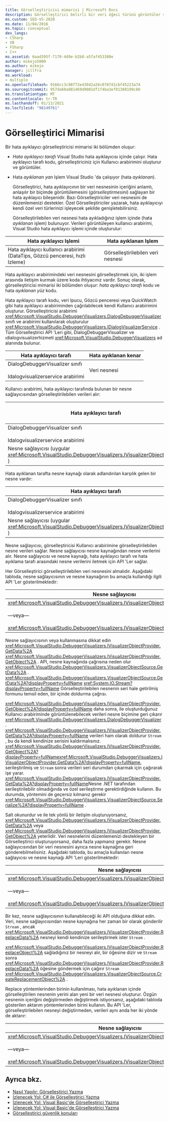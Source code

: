 ```yaml
---
title: Görselleştiricisi mimarisi | Microsoft Docs
description: Görselleştirici belirli bir veri öğesi türünü görüntüler ve ayrıca düzenlenmesine izin verebilir. Görselleştirici mimarisi hakkında bilgi edinin.
ms.custom: SEO-VS-2020
ms.date: 11/04/2016
ms.topic: conceptual
dev_langs:
- CSharp
- VB
- FSharp
- C++
ms.assetid: 6aad395f-7170-4d9e-b2b8-a5faf453380e
author: mikejo5000
ms.author: mikejo
manager: jillfra
ms.workload:
- multiple
ms.openlocfilehash: 9166cc3c98f72e43042a26c0787d1cbf45223a74
ms.sourcegitcommit: 957da60a881469d9001df1f4ba3ef01388109c86
ms.translationtype: MT
ms.contentlocale: tr-TR
ms.lasthandoff: 01/13/2021
ms.locfileid: "98149761"
---
```

# <a name="visualizer-architecture"></a>Görselleştirici Mimarisi
Bir hata ayıklayıcı görselleştiricisi mimarisi iki bölümden oluşur:

- *Hata ayıklayıcı tarafı* Visual Studio hata ayıklayıcısı içinde çalışır. Hata ayıklayıcı tarafı kodu, görselleştiriciniz için Kullanıcı arabirimini oluşturur ve görüntüler.

- Hata *ayıklanan yan* Işlem Visual Studio 'da çalışıyor (hata *ayıklanan*).

  Görselleştirici, hata ayıklayıcının bir veri nesnesinin içeriğini anlamlı, anlaşılır bir biçimde görüntülemesini (*görselleştirmesini*) sağlayan bir hata ayıklayıcı bileşenidir. Bazı Görselleştiriciler veri nesnesini de düzenlemenizi destekler. Özel Görselleştiriciler yazarak, hata ayıklayıcıyı kendi özel veri türlerinizi işleyecek şekilde genişletebilirsiniz.

  Görselleştirilebilen veri nesnesi hata ayıkladığınız işlem içinde (hata *ayıklanan* işlem) bulunuyor. Verileri görüntüleyen kullanıcı arabirimi, Visual Studio hata ayıklayıcı işlemi içinde oluşturulur:

|Hata ayıklayıcı Işlemi|Hata ayıklanan Işlem|
|----------------------|----------------------|
|Hata ayıklayıcı kullanıcı arabirimi (DataTips, Gözcü penceresi, hızlı Izleme)|Görselleştirilebilen veri nesnesi|

 Hata ayıklayıcı arabirimindeki veri nesnesini görselleştirmek için, iki işlem arasında iletişim kurmak üzere koda ihtiyacınız vardır. Sonuç olarak, görselleştiricisi mimarisi iki bölümden oluşur: *hata ayıklayıcı tarafı* kodu ve hata *ayıklanan yüz* kodu.

 Hata ayıklayıcı tarafı kodu, veri Ipucu, Gözcü penceresi veya QuickWatch gibi hata ayıklayıcı arabiriminden çağrılabilecek kendi Kullanıcı arabirimini oluşturur. Görselleştiricisi arabirimi <xref:Microsoft.VisualStudio.DebuggerVisualizers.DialogDebuggerVisualizer> sınıfı ve arabirimi kullanılarak oluşturulur <xref:Microsoft.VisualStudio.DebuggerVisualizers.IDialogVisualizerService> . Tüm Görselleştirici API 'Leri gibi, DialogDebuggerVisualizer ve ıdialogvisualizerhizmeti <xref:Microsoft.VisualStudio.DebuggerVisualizers> ad alanında bulunur.

|Hata ayıklayıcı tarafı|Hata ayıklanan kenar|
|-------------------|-------------------|
|DialogDebuggerVisualizer sınıfı<br /><br /> Idalogvisualizerservice arabirimi|Veri nesnesi|

 Kullanıcı arabirimi, hata ayıklayıcı tarafında bulunan bir nesne sağlayıcısından görselleştirilebilen verileri alır:

|Hata ayıklayıcı tarafı|Hata ayıklanan kenar|
|-------------------|-------------------|
|DialogDebuggerVisualizer sınıfı<br /><br /> Idalogvisualizerservice arabirimi|Veri nesnesi|
|Nesne sağlayıcısı (uygular <xref:Microsoft.VisualStudio.DebuggerVisualizers.IVisualizerObjectProvider> )||

 Hata ayıklanan tarafta nesne kaynağı olarak adlandırılan karşılık gelen bir nesne vardır:

|Hata ayıklayıcı tarafı|Hata ayıklanan kenar|
|-------------------|-------------------|
|DialogDebuggerVisualizer sınıfı<br /><br /> Idalogvisualizerservice arabirimi|Veri nesnesi|
|Nesne sağlayıcısı (uygular <xref:Microsoft.VisualStudio.DebuggerVisualizers.IVisualizerObjectProvider> )|Nesne kaynağı (türetilen <xref:Microsoft.VisualStudio.DebuggerVisualizers.VisualizerObjectSource> )|

 Nesne sağlayıcısı, görselleştiricisi Kullanıcı arabirimine görselleştirilebilen nesne verileri sağlar. Nesne sağlayıcısı nesne kaynağından nesne verilerini alır. Nesne sağlayıcısı ve nesne kaynağı, hata ayıklayıcı tarafı ve hata ayıklama tarafı arasındaki nesne verilerini iletmek için API 'Ler sağlar.

 Her Görselleştirici görselleştirilebilen veri nesnesini almalıdır. Aşağıdaki tabloda, nesne sağlayıcısının ve nesne kaynağının bu amaçla kullandığı ilgili API 'Ler gösterilmektedir:

|Nesne sağlayıcısı|Nesne kaynağı|
|---------------------|-------------------|
|<xref:Microsoft.VisualStudio.DebuggerVisualizers.IVisualizerObjectProvider.GetData%2A><br /><br /> —veya—<br /><br /> <xref:Microsoft.VisualStudio.DebuggerVisualizers.IVisualizerObjectProvider.GetObject%2A>|<xref:Microsoft.VisualStudio.DebuggerVisualizers.VisualizerObjectSource.GetData%2A>|

 Nesne sağlayıcısının veya kullanmasına dikkat edin <xref:Microsoft.VisualStudio.DebuggerVisualizers.IVisualizerObjectProvider.GetData%2A> <xref:Microsoft.VisualStudio.DebuggerVisualizers.IVisualizerObjectProvider.GetObject%2A> . API, nesne kaynağında çağrısına neden olur <xref:Microsoft.VisualStudio.DebuggerVisualizers.VisualizerObjectSource.GetData%2A> . <xref:Microsoft.VisualStudio.DebuggerVisualizers.VisualizerObjectSource.GetData%2A?displayProperty=fullName> <xref:System.IO.Stream?displayProperty=fullName> Görselleştirilebilen nesnenin seri hale getirilmiş formunu temsil eden, bir içinde doldurma çağrısı.

 <xref:Microsoft.VisualStudio.DebuggerVisualizers.IVisualizerObjectProvider.GetObject%2A?displayProperty=fullName> daha sonra, ile oluşturduğunuz Kullanıcı arabiriminde görüntülenebilecek verileri nesne biçimine geri çıkarır <xref:Microsoft.VisualStudio.DebuggerVisualizers.DialogDebuggerVisualizer> . <xref:Microsoft.VisualStudio.DebuggerVisualizers.IVisualizerObjectProvider.GetData%2A?displayProperty=fullName> verileri ham olarak doldurur `Stream` , bu da kendi kendinize serisini kaldırmalısınız. <xref:Microsoft.VisualStudio.DebuggerVisualizers.IVisualizerObjectProvider.GetObject%2A?displayProperty=fullName><xref:Microsoft.VisualStudio.DebuggerVisualizers.IVisualizerObjectProvider.GetData%2A?displayProperty=fullName>, serileştirilmiş ve `Stream` sonra verileri seri durumdan çıkarmak için çağırarak işe yarar. <xref:Microsoft.VisualStudio.DebuggerVisualizers.IVisualizerObjectProvider.GetData%2A?displayProperty=fullName>Nesne .NET tarafından serileştirilebilir olmadığında ve özel serileştirme gerektirdiğinde kullanın. Bu durumda, yöntemini de geçersiz kılmanız gerekir <xref:Microsoft.VisualStudio.DebuggerVisualizers.VisualizerObjectSource.Serialize%2A?displayProperty=fullName> .

 Salt okunurdur ve ile tek yönlü bir iletişim oluşturuyorsanız, <xref:Microsoft.VisualStudio.DebuggerVisualizers.IVisualizerObjectProvider.GetData%2A> veya <xref:Microsoft.VisualStudio.DebuggerVisualizers.IVisualizerObjectProvider.GetObject%2A> yeterlidir. Veri nesnelerini düzenlemenizi destekleyen bir Görselleştirici oluşturuyorsanız, daha fazla yapmanız gerekir. Nesne sağlayıcısından bir veri nesnesini ayrıca nesne kaynağına geri gönderebilmelisiniz. Aşağıdaki tabloda, bu amaçla kullanılan nesne sağlayıcısı ve nesne kaynağı API 'Leri gösterilmektedir:

|Nesne sağlayıcısı|Nesne kaynağı|
|---------------------|-------------------|
|<xref:Microsoft.VisualStudio.DebuggerVisualizers.IVisualizerObjectProvider.ReplaceData%2A><br /><br /> —veya—<br /><br /> <xref:Microsoft.VisualStudio.DebuggerVisualizers.IVisualizerObjectProvider.ReplaceObject%2A>|<xref:Microsoft.VisualStudio.DebuggerVisualizers.VisualizerObjectSource.CreateReplacementObject%2A>|

 Bir kez, nesne sağlayıcısının kullanabileceği iki API olduğuna dikkat edin. Veri, nesne sağlayıcısından nesne kaynağına her zaman bir olarak gönderilir `Stream` , ancak <xref:Microsoft.VisualStudio.DebuggerVisualizers.IVisualizerObjectProvider.ReplaceData%2A> nesneyi kendi kendinize serileştirmek ister `Stream` .

 <xref:Microsoft.VisualStudio.DebuggerVisualizers.IVisualizerObjectProvider.ReplaceObject%2A> sağladığınız bir nesneyi alır, bir öğesine dizir ve `Stream` sonra <xref:Microsoft.VisualStudio.DebuggerVisualizers.IVisualizerObjectProvider.ReplaceData%2A> öğesine göndermek için çağırır `Stream` <xref:Microsoft.VisualStudio.DebuggerVisualizers.VisualizerObjectSource.CreateReplacementObject%2A> .

 Replace yöntemlerinden birinin kullanılması, hata ayıklanan içinde görselleştirilen nesnenin yerini alan yeni bir veri nesnesi oluşturur. Özgün nesnenin içeriğini değiştirmeden değiştirmek istiyorsanız, aşağıdaki tabloda gösterilen aktarım yöntemlerinden birini kullanın. Bu API 'Ler, görselleştirilebilen nesneyi değiştirmeden, verileri aynı anda her iki yönde de aktarır:

|Nesne sağlayıcısı|Nesne kaynağı|
|---------------------|-------------------|
|<xref:Microsoft.VisualStudio.DebuggerVisualizers.IVisualizerObjectProvider.TransferData%2A><br /><br /> —veya—<br /><br /> <xref:Microsoft.VisualStudio.DebuggerVisualizers.IVisualizerObjectProvider.TransferObject%2A>|<xref:Microsoft.VisualStudio.DebuggerVisualizers.VisualizerObjectSource.TransferData%2A>|

## <a name="see-also"></a>Ayrıca bkz.
- [Nasıl Yapılır: Görselleştirici Yazma](create-custom-visualizers-of-data.md)
- [İzlenecek Yol: C# ile Görselleştirici Yazma](../debugger/walkthrough-writing-a-visualizer-in-csharp.md)
- [İzlenecek Yol: Visual Basic'de Görselleştirici Yazma](../debugger/walkthrough-writing-a-visualizer-in-visual-basic.md)
- [İzlenecek Yol: Visual Basic'de Görselleştirici Yazma](../debugger/walkthrough-writing-a-visualizer-in-visual-basic.md)
- [Görselleştirici güvenlik konuları](../debugger/visualizer-security-considerations.md)
